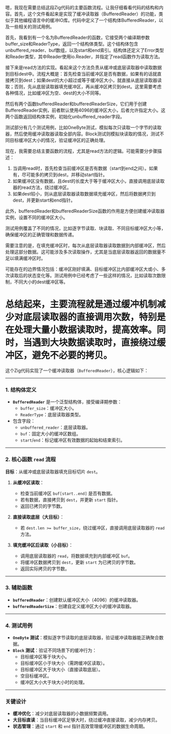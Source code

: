 嗯，我现在需要总结这段Zig代码的主要函数流程。让我仔细看看代码的结构和内容。首先，这个文件看起来是实现了缓冲读取器（BufferedReader）的功能，类似于其他编程语言中的缓冲IO库。代码中定义了一个结构体BufferedReader，以及一些相关的测试用例。

首先，我看到有一个名为BufferedReader的函数，它接受两个编译期参数buffer_size和ReaderType，返回一个结构体类型。这个结构体包含unbuffered_reader、buf数组，以及start和end索引。结构体还定义了Error类型和Reader类型，其中Reader使用io.Reader，并指定了read函数作为读取方法。

接下来是read方法的实现。看起来这个方法负责从缓冲或底层读取器中读取数据到目标dest中。流程大概是：首先检查当前缓冲区是否有数据，如果有的话就直接拷贝到dest；如果dest的大小超过或等于缓冲区大小，就直接从底层读取器读取；否则，先从底层读取器填充缓冲区，再从缓冲区拷贝到dest。这里需要考虑各种情况，比如缓冲区为空、dest的大小不同等。

然后有两个函数bufferedReader和bufferedReaderSize，它们用于创建BufferedReader实例，前者默认使用4096的缓冲区大小，后者允许指定大小。这两个函数返回结构体实例，初始化unbuffered_reader字段。

测试部分有几个测试用例，比如OneByte测试，模拟每次只读取一个字节的读取器，然后使用缓冲读取器读取全部内容。Block测试则模拟块读取的情况，测试不同目标缓冲区大小的情况，验证缓冲区的正确处理。

现在，我需要总结主要函数的流程，尤其是read方法的逻辑。可能需要分步骤描述：

1. 当调用read时，首先检查当前缓冲区是否有数据（start到end之间）。如果有，尽可能多的拷贝到dest，并移动start指针。
2. 如果缓冲区没有数据，且dest的长度大于等于缓冲区大小，直接调用底层读取器的read方法，绕过缓冲区。
3. 如果dest较小，则从底层读取器读取数据填充缓冲区，然后将数据拷贝到dest，并更新start和end指针。

此外，bufferedReader和bufferedReaderSize函数的作用是方便创建缓冲读取器实例，设置不同的缓冲区大小。

测试用例覆盖了不同的情况，比如逐字节读取、块读取、不同目标缓冲区大小等，确保缓冲区的正确管理和数据传递。

需要注意的是，在填充缓冲区时，每次从底层读取器读取数据到内部缓冲区，然后处理这部分数据。这可能涉及多次读取操作，尤其是当底层读取器返回的数据量不足以填满缓冲区时。

可能存在的边界情况包括：缓冲区刚好填满、目标缓冲区比内部缓冲区大或小、多次读取后的状态变化等。测试用例中已经考虑了一些这样的情况，比如读取次数限制，不同大小的dest缓冲区等。

总结起来，主要流程就是通过缓冲机制减少对底层读取器的直接调用次数，特别是在处理大量小数据读取时，提高效率。同时，当遇到大块数据读取时，直接绕过缓冲区，避免不必要的拷贝。
================================================
这个Zig代码实现了一个缓冲读取器（`BufferedReader`），核心逻辑如下：

---

### **1. 结构体定义**
- **`BufferedReader`** 是一个泛型结构体，接受编译期参数：
  - `buffer_size`：缓冲区大小。
  - `ReaderType`：底层读取器类型。
- 包含字段：
  - `unbuffered_reader`：底层读取器。
  - `buf`：固定大小的缓冲区数组。
  - `start`/`end`：标记缓冲区有效数据的起始和结束索引。

---

### **2. 核心函数 `read` 流程**
**目标**：从缓冲或底层读取器填充目标切片 `dest`。
1. **从缓冲区读取**：
   - 检查当前缓冲区 `buf[start..end]` 是否有数据。
   - 若有数据，直接拷贝到 `dest`，并更新 `start` 指针。
   - 返回已拷贝的字节数。

2. **直接读取底层（大目标）**：
   - 若 `dest.len >= buffer_size`，绕过缓冲区，直接调用底层读取器的 `read` 方法。

3. **填充缓冲区后读取（小目标）**：
   - 调用底层读取器的 `read`，将数据填充到内部缓冲区 `buf`。
   - 将缓冲区数据拷贝到 `dest`，更新 `start` 为已拷贝的字节数。
   - 返回实际拷贝的字节数。

---

### **3. 辅助函数**
- **`bufferedReader`**：创建默认缓冲区大小（4096）的缓冲读取器。
- **`bufferedReaderSize`**：创建自定义缓冲区大小的缓冲读取器。

---

### **4. 测试用例**
- **`OneByte` 测试**：模拟逐字节读取的底层读取器，验证缓冲读取器能正确聚合数据。
- **`Block` 测试**：验证不同场景下的缓冲行为：
  - 目标缓冲区等于块大小。
  - 目标缓冲区小于块大小（需跨缓冲区读取）。
  - 目标缓冲区大于块大小（直接读取底层）。
  - 空目标缓冲区。
  - 缓冲区大小大于块大小时的处理。

---

### **关键设计**
- **缓冲优化**：减少对底层读取器的小数据频繁调用。
- **大目标直读**：当目标缓冲区足够大时，绕过缓冲直接读取，减少内存拷贝。
- **状态管理**：通过 `start` 和 `end` 指针高效管理缓冲区的数据生命周期。